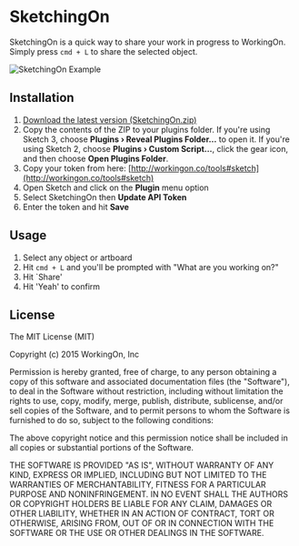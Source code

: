 # SketchingOn

SketchingOn is a quick way to share your work in progress to WorkingOn. Simply press `cmd + L` to share the selected object.

![SketchingOn Example](http://static.workingon.co/sketchingon-example.gif)

## Installation

1. [Download the latest version (SketchingOn.zip)](https://github.com/WorkingOn/SketchingOn/releases/latest)
2. Copy the contents of the ZIP to your plugins folder. If you're using Sketch 3, choose **Plugins › Reveal Plugins Folder…** to open it. If you're using Sketch 2, choose **Plugins › Custom Script…**, click the gear icon, and then choose **Open Plugins Folder**.  
3. Copy your token from here: [http://workingon.co/tools#sketch](http://workingon.co/tools#sketch)
4. Open Sketch and click on the **Plugin** menu option
5. Select SketchingOn then **Update API Token**
6. Enter the token and hit **Save**

## Usage

1. Select any object or artboard 
2. Hit `cmd + L` and you'll be prompted with "What are you working on?"
3. Hit `Share'
4. Hit 'Yeah' to confirm

## License

The MIT License (MIT)

Copyright (c) 2015 WorkingOn, Inc

Permission is hereby granted, free of charge, to any person obtaining a copy
of this software and associated documentation files (the "Software"), to deal
in the Software without restriction, including without limitation the rights
to use, copy, modify, merge, publish, distribute, sublicense, and/or sell
copies of the Software, and to permit persons to whom the Software is
furnished to do so, subject to the following conditions:

The above copyright notice and this permission notice shall be included in
all copies or substantial portions of the Software.

THE SOFTWARE IS PROVIDED "AS IS", WITHOUT WARRANTY OF ANY KIND, EXPRESS OR
IMPLIED, INCLUDING BUT NOT LIMITED TO THE WARRANTIES OF MERCHANTABILITY,
FITNESS FOR A PARTICULAR PURPOSE AND NONINFRINGEMENT. IN NO EVENT SHALL THE
AUTHORS OR COPYRIGHT HOLDERS BE LIABLE FOR ANY CLAIM, DAMAGES OR OTHER
LIABILITY, WHETHER IN AN ACTION OF CONTRACT, TORT OR OTHERWISE, ARISING FROM,
OUT OF OR IN CONNECTION WITH THE SOFTWARE OR THE USE OR OTHER DEALINGS IN
THE SOFTWARE.